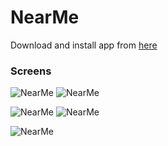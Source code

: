 # NearMe

Download and install app from [here](https://github.com/IamAKX/NearMe/blob/master/app/release/app-release.apk?raw=true ".apk file download")

### Screens
<img src="https://github.com/IamAKX/NearMe/blob/master/Screenshots/2.jpg?raw=true" alt="NearMe"/> <img src="https://github.com/IamAKX/NearMe/blob/master/Screenshots/1.jpg?raw=true" alt="NearMe"/>

<img src="https://github.com/IamAKX/NearMe/blob/master/Screenshots/3.jpg?raw=true" alt="NearMe"/> <img src="https://github.com/IamAKX/NearMe/blob/master/Screenshots/4.jpg?raw=true" alt="NearMe"/>

<img src="https://github.com/IamAKX/NearMe/blob/master/Screenshots/0.jpg?raw=true" alt="NearMe"/>
